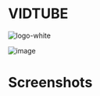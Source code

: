# VIDTUBE

![logo-white](https://user-images.githubusercontent.com/72864817/187043016-e07b83c2-f1f7-4c30-bd0b-81982d8b7072.png)

![image](https://user-images.githubusercontent.com/72864817/173788759-01277117-a6cd-4208-8c03-9021bc0a0240.png)

# Screenshots

